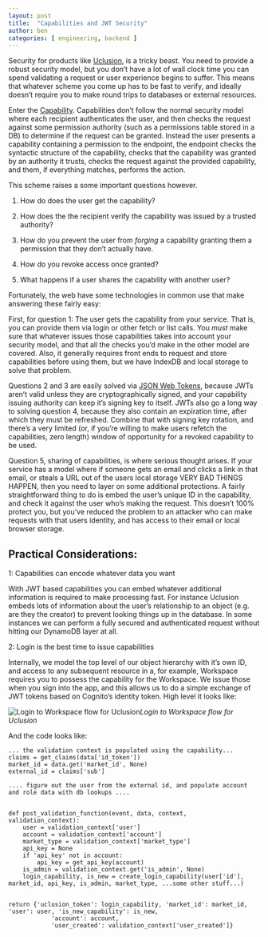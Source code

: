 ```yaml
---
layout: post
title:  "Capabilities and JWT Security"
author: ben
categories: [ engineering, backend ]
---
```

Security for products like [Uclusion](https://www.uclusion.com/?utm_source=uclusion&utm_medium=blog&utm_campaign=devcapability), is a tricky beast. You need to provide a robust security model, but you don’t have a lot of wall clock time you can spend validating a request or user experience begins to suffer. This means that whatever scheme you come up has to be fast to verify, and ideally doesn’t require you to make round trips to databases or external resources.

Enter the [Capability](https://en.wikipedia.org/wiki/Capability-based_security). Capabilities don’t follow the normal security model where each recipient authenticates the user, and then checks the request against some permission authority (such as a permissions table stored in a DB) to determine if the request can be granted. Instead the user presents a capability containing a permission to the endpoint, the endpoint checks the syntactic structure of the capability, checks that the capability was granted by an authority it trusts, checks the request against the provided capability, and them, if everything matches, performs the action.

This scheme raises a some important questions however.

1. How do does the user get the capability?

1. How does the the recipient verify the capability was issued by a trusted authority?

1. How do you prevent the user from *forging* a capability granting them a permission that they don’t actually have.

1. How do you revoke access once granted?

1. What happens if a user shares the capability with another user?

Fortunately, the web have some technologies in common use that make answering these fairly easy:

First, for question 1: The user gets the capability from your service. That is, you can provide them via login or other fetch or list calls. You *must* make sure that whatever issues those capabilities takes into account your security model, and that all the checks you’d make in the other model are covered. Also, it generally requires front ends to request and store capabilities before using them, but we have IndexDB and local storage to solve that problem.

Questions 2 and 3 are easily solved via [JSON Web Tokens](https://jwt.io/), because JWTs aren’t valid unless they are cryptographically signed, and your capability issuing authority can keep it’s signing key to itself. JWTs also go a long way to solving question 4, because they also contain an expiration time, after which they must be refreshed. Combine that with signing key rotation, and there’s a very limited (or, if you’re willing to make users refetch the capabilities, zero length) window of opportunity for a revoked capability to be used.

Question 5, sharing of capabilities, is where serious thought arises. If your service has a model where if someone gets an email and clicks a link in that email, or steals a URL out of the users local storage VERY BAD THINGS HAPPEN, then you need to layer on some additional protections. A fairly straightforward thing to do is embed the user’s unique ID in the capability, and check it against the user who’s making the request. This doesn’t 100% protect you, but you’ve reduced the problem to an attacker who can make requests with that users identity, and has access to their email or local browser storage.

## Practical Considerations:

1: Capabilities can encode whatever data you want

With JWT based capabilities you can embed whatever additional information is required to make processing fast. For instance Uclusion embeds lots of information about the user’s relationship to an object (e.g. are they the creator) to prevent looking things up in the database. In some instances we can perform a fully secured and authenticated request without hitting our DynamoDB layer at all.

2: Login is the best time to issue capabilities

Internally, we model the top level of our object hierarchy with it’s own ID, and access to any subsequent resource in a, for example, Workspace requires you to possess the capability for the Workspace. We issue those when you sign into the app, and this allows us to do a simple exchange of JWT tokens based on Cognito’s identity token. High level it looks like:

![Login to Workspace flow for Uclusion](https://cdn-images-1.medium.com/max/2760/1*zbUmx8crF-R6sexSOQQw6g.png)*Login to Workspace flow for Uclusion*

And the code looks like:

    ... the validation context is populated using the capability...
    claims = get_claims(data['id_token'])
    market_id = data.get('market_id', None)
    external_id = claims['sub']
    
    .... figure out the user from the external id, and populate account and role data with db lookups ....

    
    def post_validation_function(event, data, context, validation_context):
        user = validation_context['user']
        account = validation_context['account']
        market_type = validation_context['market_type']
        api_key = None
        if 'api_key' not in account:
            api_key = get_api_key(account)
        is_admin = validation_context.get('is_admin', None)
        login_capability, is_new = create_login_capability(user['id'], market_id, api_key, is_admin, market_type, ...some other stuff...)

                                                                                                             
    return {'uclusion_token': login_capability, 'market_id': market_id, 'user': user, 'is_new_capability': is_new,
                'account': account,
                'user_created': validation_context['user_created']}
